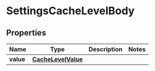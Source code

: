 # SettingsCacheLevelBody

## Properties
Name | Type | Description | Notes
------------ | ------------- | ------------- | -------------
**value** | [**CacheLevelValue**](CacheLevelValue.md) |  | 

